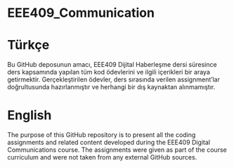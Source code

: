 # EEE409_Communication
# Türkçe
Bu GitHub deposunun amacı, EEE409 Dijital Haberleşme dersi süresince ders kapsamında yapılan tüm kod ödevlerini ve ilgili içerikleri bir araya getirmektir. Gerçekleştirilen ödevler, ders sırasında verilen assignment’lar doğrultusunda hazırlanmıştır ve herhangi bir dış kaynaktan alınmamıştır.

# English
The purpose of this GitHub repository is to present all the coding assignments and related content developed during the EEE409 Digital Communications course. The assignments were given as part of the course curriculum and were not taken from any external GitHub sources.
